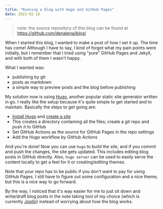 ```yaml
---
title: "Running a blog with Hugo and GitHub Pages"
date: 2023-02-16
---
```


> note: the source repository of this blog can be found at https://github.com/denalena/blog/

When I started this blog, I wanted to make a post of how I set it up. The time has come! Although I have to say, I kind of forgot what my pain points were initially, but I remember that I tried using "pure" GitHub Pages and Jekyll, and with both of them I wasn't happy.

What I wanted was:
- publishing by git
- posts as markdown
- a simple way to preview posts and the blog before publishing

My solution now is using [Hugo](https://gohugo.io/), another popular static site generator written in go. I really like the setup because it's quite simple to get started and to maintain. Basically the steps to get going are:
- [Install Hugo](https://gohugo.io/installation/) and [create a site](https://gohugo.io/getting-started/quick-start/)
- This creates a directory containing all the files; create a git repo and push it to GitHub
- Set GitHub Actions as the source for GitHub Pages in the repo settings
- Add the Hugo workflow by GitHub Actions

And you're done! Now you can use `hugo` to build the site, and if you commit and push the changes, the site gets updated. This includes editing blog posts in GitHub directly. Also, `hugo server` can be used to easily serve the content locally to get a feel for it or creating/editing themes.

Note that your repo has to be public if you don't want to pay for using GitHub Pages. I still have to figure out some configuration and a nice theme, but this is a nice way to go forward.

By the way, I noticed that it's way easier for me to just sit down and write/draft blog posts in the note taking tool of my choice (which is currently [Joplin](https://joplinapp.org/)) instead of worrying about how the blog works.
